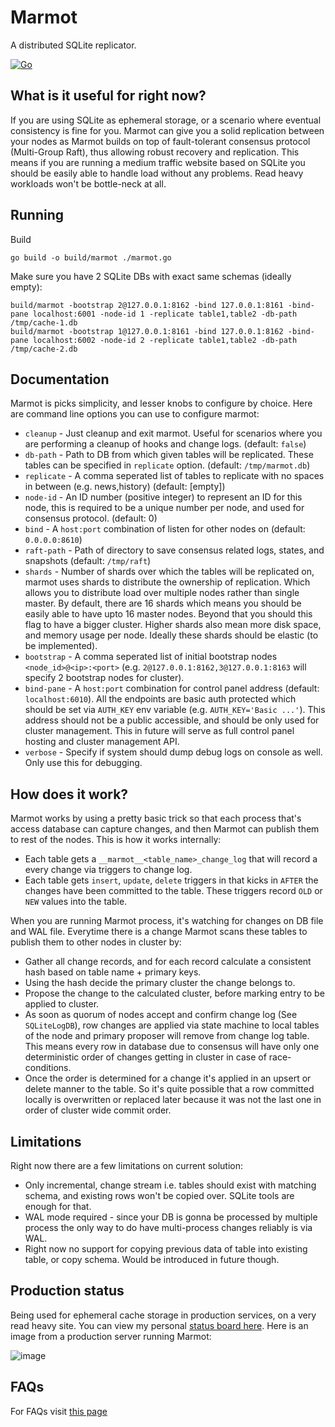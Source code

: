 # Marmot
A distributed SQLite replicator. 

[![Go](https://github.com/maxpert/marmot/actions/workflows/go.yml/badge.svg)](https://github.com/maxpert/marmot/actions/workflows/go.yml)

## What is it useful for right now?
If you are using SQLite as ephemeral storage, or a scenario where eventual consistency is fine for you.
Marmot can give you a solid replication between your nodes as Marmot builds on top of fault-tolerant
consensus protocol (Multi-Group Raft), thus allowing robust recovery and replication. This means 
if you are running a medium traffic website based on SQLite you should be easily able to handle 
load without any problems. Read heavy workloads won't be bottle-neck at all.

## Running

Build
```shell
go build -o build/marmot ./marmot.go
```

Make sure you have 2 SQLite DBs with exact same schemas (ideally empty):

```shell
build/marmot -bootstrap 2@127.0.0.1:8162 -bind 127.0.0.1:8161 -bind-pane localhost:6001 -node-id 1 -replicate table1,table2 -db-path /tmp/cache-1.db
build/marmot -bootstrap 1@127.0.0.1:8161 -bind 127.0.0.1:8162 -bind-pane localhost:6002 -node-id 2 -replicate table1,table2 -db-path /tmp/cache-2.db
```

## Documentation

Marmot is picks simplicity, and lesser knobs to configure by choice. Here are command line options you can use to
configure marmot:

 - `cleanup` - Just cleanup and exit marmot. Useful for scenarios where you are performing a cleanup of hooks and 
   change logs. (default: `false`)
 - `db-path` - Path to DB from which given tables will be replicated. These tables can be specified in `replicate`
   option. (default: `/tmp/marmot.db`)
 - `replicate` - A comma seperated list of tables to replicate with no spaces in between (e.g. news,history) 
   (default: [empty])
 - `node-id` - An ID number (positive integer) to represent an ID for this node, this is required to be a unique
   number per node, and used for consensus protocol. (default: 0)
 - `bind` - A `host:port` combination of listen for other nodes on (default: `0.0.0.0:8610`)
 - `raft-path` - Path of directory to save consensus related logs, states, and snapshots (default: `/tmp/raft`)
 - `shards` - Number of shards over which the tables will be replicated on, marmot uses shards to distribute the 
   ownership of replication. Which allows you to distribute load over multiple nodes rather than single master. 
   By default, there are 16 shards which means you should be easily able to have upto 16 master nodes. Beyond
   that you should this flag to have a bigger cluster. Higher shards also mean more disk space, and memory 
   usage per node. Ideally these shards should be elastic (to be implemented). 
 - `bootstrap` - A comma seperated list of initial bootstrap nodes `<node_id>@<ip>:<port>` (e.g. 
   `2@127.0.0.1:8162,3@127.0.0.1:8163` will specify 2 bootstrap nodes for cluster).
 - `bind-pane` - A `host:port` combination for control panel address (default: `localhost:6010`). All the endpoints
   are basic auth protected which should be set via `AUTH_KEY` env variable (e.g. `AUTH_KEY='Basic ...'`). This 
   address should not be a public accessible, and should be only used for cluster management. This in future 
   will serve as full control panel hosting and cluster management API. 
 - `verbose` - Specify if system should dump debug logs on console as well. Only use this for debugging. 

## How does it work?

Marmot works by using a pretty basic trick so that each process that's access database can capture changes,
and then Marmot can publish them to rest of the nodes. This is how it works internally:

 - Each table gets a `__marmot__<table_name>_change_log` that will record a every change via triggers to
   change log.
 - Each table gets `insert`, `update`, `delete` triggers in that kicks in `AFTER` the changes have been
   committed to the table. These triggers record `OLD` or `NEW` values into the table.

When you are running Marmot process, it's watching for changes on DB file and WAL file. Everytime there is a change
Marmot scans these tables to publish them to other nodes in cluster by:
 - Gather all change records, and for each record calculate a consistent hash based on table name + primary keys.
 - Using the hash decide the primary cluster the change belongs to.
 - Propose the change to the calculated cluster, before marking entry to be applied to cluster.
 - As soon as quorum of nodes accept and confirm change log (See `SQLiteLogDB`), row changes are applied via state machine
   to local tables of the node and primary proposer will remove from change log table. This means every row in database 
   due to consensus will have only one deterministic order of changes getting in cluster in case of race-conditions. 
 - Once the order is determined for a change it's applied in an upsert or delete manner to the table. So it's quite 
   possible that a row committed locally is overwritten or replaced later because it was not the last one 
   in order of cluster wide commit order. 

## Limitations
Right now there are a few limitations on current solution:
 - Only incremental, change stream i.e. tables should exist with matching schema, and existing rows won't be copied over. SQLite tools are enough for that.
 - WAL mode required - since your DB is gonna be processed by multiple process the only way to do have multi-process changes reliably is via WAL. 
 - Right now no support for copying previous data of table into existing table, or copy schema. Would be introduced in future though.

## Production status

Being used for ephemeral cache storage in production services, on a very read heavy site. You can view my personal [status board here](https://sibte.notion.site/Marmot-056983fad27a49d4a16fb91031e6ab98). Here is an image from a production server running Marmot:

![image](https://user-images.githubusercontent.com/22441/189140305-3b7849dc-bd26-4059-bef4-bec6549ac5a7.png)

## FAQs

For FAQs visit [this page](https://sibte.notion.site/sibte/Marmot-056983fad27a49d4a16fb91031e6ab98)
